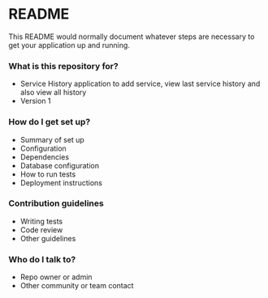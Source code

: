 # README #

This README would normally document whatever steps are necessary to get your application up and running.

### What is this repository for? ###

* Service History application to add service, view last service history and also view all history
* Version 1


### How do I get set up? ###

* Summary of set up
* Configuration
* Dependencies
* Database configuration
* How to run tests
* Deployment instructions

### Contribution guidelines ###

* Writing tests
* Code review
* Other guidelines

### Who do I talk to? ###

* Repo owner or admin
* Other community or team contact